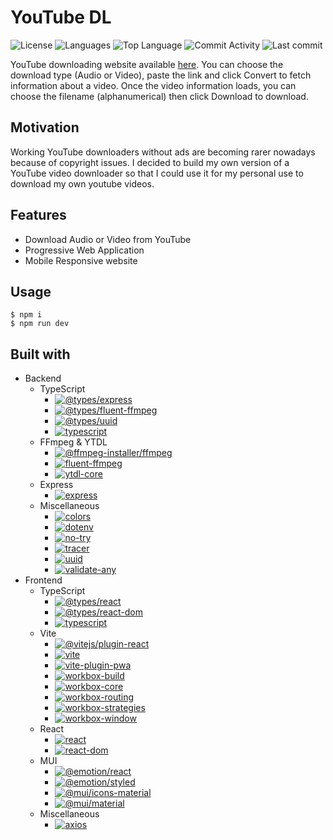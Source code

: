 # YouTube DL

![License](https://img.shields.io/github/license/zS1L3NT/web-youtubedl?style=for-the-badge) ![Languages](https://img.shields.io/github/languages/count/zS1L3NT/web-youtubedl?style=for-the-badge) ![Top Language](https://img.shields.io/github/languages/top/zS1L3NT/web-youtubedl?style=for-the-badge) ![Commit Activity](https://img.shields.io/github/commit-activity/y/zS1L3NT/web-youtubedl?style=for-the-badge) ![Last commit](https://img.shields.io/github/last-commit/zS1L3NT/web-youtubedl?style=for-the-badge)

YouTube downloading website available [here](https://youtubedl.zectan.com/).
You can choose the download type (Audio or Video), paste the link and click Convert to fetch information about a video.
Once the video information loads, you can choose the filename (alphanumerical) then click Download to download.

## Motivation

Working YouTube downloaders without ads are becoming rarer nowadays because of copyright issues. I decided to build my own version of a YouTube video downloader so that I could use it for my personal use to download my own youtube videos.

## Features

-   Download Audio or Video from YouTube
-   Progressive Web Application
-   Mobile Responsive website

## Usage

```
$ npm i
$ npm run dev
```

## Built with

-   Backend
    -   TypeScript
        -   [![@types/express](https://img.shields.io/github/package-json/dependency-version/zS1L3NT/web-youtubedl/dev/@types/express?style=flat-square)](https://npmjs.com/package/@types/express)
        -   [![@types/fluent-ffmpeg](https://img.shields.io/github/package-json/dependency-version/zS1L3NT/web-youtubedl/dev/@types/fluent-ffmpeg?style=flat-square)](https://npmjs.com/package/@types/fluent-ffmpeg)
        -   [![@types/uuid](https://img.shields.io/github/package-json/dependency-version/zS1L3NT/web-youtubedl/@types/uuid?style=flat-square)](https://npmjs.com/package/@types/uuid)
        -   [![typescript](https://img.shields.io/github/package-json/dependency-version/zS1L3NT/web-youtubedl/dev/typescript?style=flat-square)](https://npmjs.com/package/typescript)
    -   FFmpeg & YTDL
        -   [![@ffmpeg-installer/ffmpeg](https://img.shields.io/github/package-json/dependency-version/zS1L3NT/web-youtubedl/@ffmpeg-installer/ffmpeg?style=flat-square)](https://npmjs.com/package/@ffmpeg-installer/ffmpeg)
        -   [![fluent-ffmpeg](https://img.shields.io/github/package-json/dependency-version/zS1L3NT/web-youtubedl/fluent-ffmpeg?style=flat-square)](https://npmjs.com/package/fluent-ffmpeg)
        -   [![ytdl-core](https://img.shields.io/github/package-json/dependency-version/zS1L3NT/web-youtubedl/ytdl-core?style=flat-square)](https://npmjs.com/package/ytdl-core)
    -   Express
        -   [![express](https://img.shields.io/github/package-json/dependency-version/zS1L3NT/web-youtubedl/express?style=flat-square)](https://npmjs.com/package/express)
    -   Miscellaneous
        -   [![colors](https://img.shields.io/github/package-json/dependency-version/zS1L3NT/web-youtubedl/colors?style=flat-square)](https://npmjs.com/package/colors)
        -   [![dotenv](https://img.shields.io/github/package-json/dependency-version/zS1L3NT/web-youtubedl/dotenv?style=flat-square)](https://npmjs.com/package/dotenv)
        -   [![no-try](https://img.shields.io/github/package-json/dependency-version/zS1L3NT/web-youtubedl/no-try?style=flat-square)](https://npmjs.com/package/no-try)
        -   [![tracer](https://img.shields.io/github/package-json/dependency-version/zS1L3NT/web-youtubedl/tracer?style=flat-square)](https://npmjs.com/package/tracer)
        -   [![uuid](https://img.shields.io/github/package-json/dependency-version/zS1L3NT/web-youtubedl/uuid?style=flat-square)](https://npmjs.com/package/uuid)
        -   [![validate-any](https://img.shields.io/github/package-json/dependency-version/zS1L3NT/web-youtubedl/validate-any?style=flat-square)](https://npmjs.com/package/validate-any)
-   Frontend
    -   TypeScript
        -   [![@types/react](https://img.shields.io/github/package-json/dependency-version/zS1L3NT/web-youtubedl/dev/@types/react?style=flat-square)](https://npmjs.com/package/@types/react)
        -   [![@types/react-dom](https://img.shields.io/github/package-json/dependency-version/zS1L3NT/web-youtubedl/dev/@types/react-dom?style=flat-square)](https://npmjs.com/package/@types/react-dom)
        -   [![typescript](https://img.shields.io/github/package-json/dependency-version/zS1L3NT/web-youtubedl/dev/typescript?style=flat-square)](https://npmjs.com/package/typescript)
    -   Vite
        -   [![@vitejs/plugin-react](https://img.shields.io/github/package-json/dependency-version/zS1L3NT/web-youtubedl/dev/@vitejs/plugin-react?style=flat-square)](https://npmjs.com/package/@vitejs/plugin-react)
        -   [![vite](https://img.shields.io/github/package-json/dependency-version/zS1L3NT/web-youtubedl/dev/vite?style=flat-square)](https://npmjs.com/package/vite)
        -   [![vite-plugin-pwa](https://img.shields.io/github/package-json/dependency-version/zS1L3NT/web-youtubedl/dev/vite-plugin-pwa?style=flat-square)](https://npmjs.com/package/vite-plugin-pwa)
        -   [![workbox-build](https://img.shields.io/github/package-json/dependency-version/zS1L3NT/web-youtubedl/dev/workbox-build?style=flat-square)](https://npmjs.com/package/workbox-build)
        -   [![workbox-core](https://img.shields.io/github/package-json/dependency-version/zS1L3NT/web-youtubedl/dev/workbox-core?style=flat-square)](https://npmjs.com/package/workbox-core)
        -   [![workbox-routing](https://img.shields.io/github/package-json/dependency-version/zS1L3NT/web-youtubedl/dev/workbox-routing?style=flat-square)](https://npmjs.com/package/workbox-routing)
        -   [![workbox-strategies](https://img.shields.io/github/package-json/dependency-version/zS1L3NT/web-youtubedl/dev/workbox-strategies?style=flat-square)](https://npmjs.com/package/workbox-strategies)
        -   [![workbox-window](https://img.shields.io/github/package-json/dependency-version/zS1L3NT/web-youtubedl/dev/workbox-window?style=flat-square)](https://npmjs.com/package/workbox-window)
    -   React
        -   [![react](https://img.shields.io/github/package-json/dependency-version/zS1L3NT/web-youtubedl/react?style=flat-square)](https://npmjs.com/package/react)
        -   [![react-dom](https://img.shields.io/github/package-json/dependency-version/zS1L3NT/web-youtubedl/react-dom?style=flat-square)](https://npmjs.com/package/react-dom)
    -   MUI
        -   [![@emotion/react](https://img.shields.io/github/package-json/dependency-version/zS1L3NT/web-youtubedl/@emotion/react?style=flat-square)](https://npmjs.com/package/@emotion/react)
        -   [![@emotion/styled](https://img.shields.io/github/package-json/dependency-version/zS1L3NT/web-youtubedl/@emotion/styled?style=flat-square)](https://npmjs.com/package/@emotion/styled)
        -   [![@mui/icons-material](https://img.shields.io/github/package-json/dependency-version/zS1L3NT/web-youtubedl/@mui/icons-material?style=flat-square)](https://npmjs.com/package/@mui/icons-material)
        -   [![@mui/material](https://img.shields.io/github/package-json/dependency-version/zS1L3NT/web-youtubedl/@mui/material?style=flat-square)](https://npmjs.com/package/@mui/material)
    -   Miscellaneous
        -   [![axios](https://img.shields.io/github/package-json/dependency-version/zS1L3NT/web-youtubedl/axios?style=flat-square)](https://npmjs.com/package/axios)
